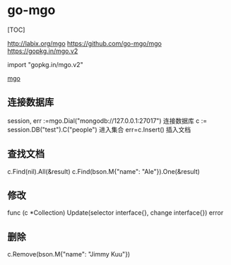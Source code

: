 # go-mgo

[TOC]

<http://labix.org/mgo>
<https://github.com/go-mgo/mgo>
<https://gopkg.in/mgo.v2>

import "gopkg.in/mgo.v2"

[mgo](./code/mgo.go)

## 连接数据库  
session, err :=mgo.Dial("mongodb://127.0.0.1:27017")  连接数据库
c := session.DB("test").C("people") 进入集合
err=c.Insert()  插入文档


## 查找文档
c.Find(nil).All(&result)
c.Find(bson.M{"name": "Ale"}).One(&result)

## 修改

func (c *Collection) Update(selector interface{}, change interface{}) error

## 删除

c.Remove(bson.M{"name": "Jimmy Kuu"})